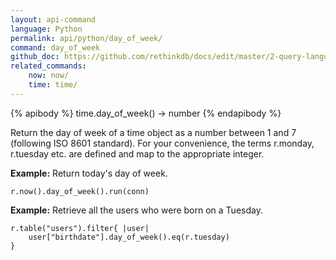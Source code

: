 ```yaml
---
layout: api-command 
language: Python
permalink: api/python/day_of_week/
command: day_of_week
github_doc: https://github.com/rethinkdb/docs/edit/master/2-query-language/api/python/dates-and-times/day_of_week.md
related_commands:
    now: now/
    time: time/
---
```


{% apibody %}
time.day_of_week() &rarr; number
{% endapibody %}


Return the day of week of a time object as a number between 1 and 7 (following ISO 8601 standard). For your convenience, the terms r.monday, r.tuesday etc. are defined and map to the appropriate integer.

__Example:__ Return today's day of week.

```
r.now().day_of_week().run(conn)
```

__Example:__ Retrieve all the users who were born on a Tuesday.

```
r.table("users").filter{ |user|
    user["birthdate"].day_of_week().eq(r.tuesday)
}
```

